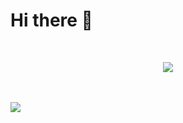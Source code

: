 # Hi there 👋
<br>
<p align="center" justify="center">
   <img src="https://skillicons.dev/icons?i=bash,c,cs,cpp,css,deno,docker,figma,html,js,linux,nodejs,py,rust,svg,ts,unity,visualstudio,vscode" />
</p>
<br><br>
<a href="github.com/sklbz" target="_blank">
  <img src="https://github-readme-stats.vercel.app/api?username=sklbz&theme=blue-green&count_private=true&show_icons=true&hide_border=true">
</a>
<!--
- 🔭 I’m currently working on ...
- 👯 I’m looking to collaborate on ...
- 🤔 I’m looking for help with ...
- 💬 Ask me about ...
- 📫 How to reach me: ...
- ⚡ Fun fact: ...
-->
